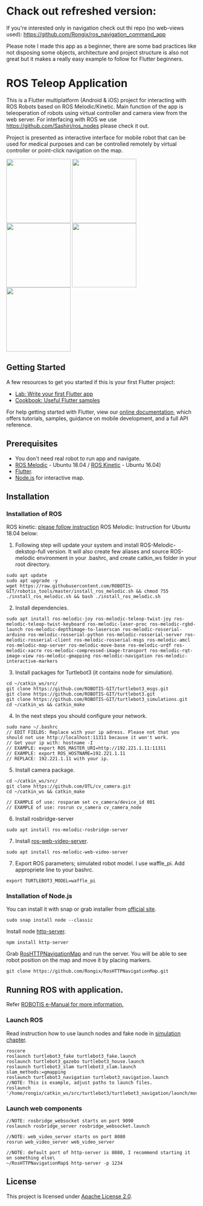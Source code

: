 # Chack out refreshed version:
If you're interested only in navigation check out thi repo (no web-views used):
https://github.com/Rongix/ros_navigation_command_app

Please note I made this app as a beginner, there are some bad practices like not disposing some objects, architecture and project structure is also not great but it makes a really easy example to follow for Flutter beginners.

# ROS Teleop Application

This is a Flutter multiplatform (Android & iOS) project for interacting with ROS Robots based on ROS Melodic/Kinetic. Main function of the app is teleoperation of robots using virtual controller and camera view from the web server. 
For interfacing with ROS we use https://github.com/Sashiri/ros_nodes please check it out. 

Project is presented as interactive interface for mobile robot that can be used for medical purposes and can be controlled remotely by virtual controller or point-click navigation on the map. 

<img align="center" width="170" src="Images/ui-login.jpg"> <img align="center" width="170" src="Images/ui-mainPage.jpg"> <img align="center" width="170" src="Images/ui-activityView.jpg"> <img align="center" width="170" src="Images/ui-joystick.jpg"> <img align="center" width="170" src="Images/ui-map.jpg">



## Getting Started

A few resources to get you started if this is your first Flutter project:

- [Lab: Write your first Flutter app](https://flutter.dev/docs/get-started/codelab)
- [Cookbook: Useful Flutter samples](https://flutter.dev/docs/cookbook)

For help getting started with Flutter, view our
[online documentation](https://flutter.dev/docs), which offers tutorials,
samples, guidance on mobile development, and a full API reference.

## Prerequisites

- You don't need real robot to run app and navigate.
- [ROS Melodic](http://wiki.ros.org/melodic) - Ubuntu 18.04 / [ROS Kinetic](http://wiki.ros.org/kinetic) - Ubuntu 16.04)
- [Flutter](https://flutter.dev/docs/get-started/install).
- [Node.js](https://nodejs.org/en/) for interactive map. 

## Installation
### Installation of ROS

ROS kinetic: [please follow instruction](http://emanual.robotis.com/docs/en/platform/turtlebot3/pc_setup/)
ROS Melodic: Instruction for Ubuntu 18.04 below:

1. Following step will update your system and install ROS-Melodic-dekstop-full version. It will also create few aliases and source ROS-melodic environment in your .bashrc, and create catkin_ws folder in your root directory.
```
sudo apt update
sudo apt upgrade -y
wget https://raw.githubusercontent.com/ROBOTIS-GIT/robotis_tools/master/install_ros_melodic.sh && chmod 755 ./install_ros_melodic.sh && bash ./install_ros_melodic.sh
```
2. Install dependencies.
```
sudo apt install ros-melodic-joy ros-melodic-teleop-twist-joy ros-melodic-teleop-twist-keyboard ros-melodic-laser-proc ros-melodic-rgbd-launch ros-melodic-depthimage-to-laserscan ros-melodic-rosserial-arduino ros-melodic-rosserial-python ros-melodic-rosserial-server ros-melodic-rosserial-client ros-melodic-rosserial-msgs ros-melodic-amcl ros-melodic-map-server ros-melodic-move-base ros-melodic-urdf ros-melodic-xacro ros-melodic-compressed-image-transport ros-melodic-rqt-image-view ros-melodic-gmapping ros-melodic-navigation ros-melodic-interactive-markers
```
3. Install packages for Turtlebot3 (it contains node for simulation).
```
cd ~/catkin_ws/src/
git clone https://github.com/ROBOTIS-GIT/turtlebot3_msgs.git
git clone https://github.com/ROBOTIS-GIT/turtlebot3.git
git clone https://github.com/ROBOTIS-GIT/turtlebot3_simulations.git
cd ~/catkin_ws && catkin_make
```
4. In the next steps you should configure your network.
```
sudo nano ~/.bashrc
// EDIT FIELDS: Replace with your ip adress. Please not that you should not use http://localhost:11311 because it won't work.
// Get your ip with: hostname -I
// EXAMPLE: export ROS_MASTER_URI=http://192.221.1.11:11311
// EXAMPLE: export ROS_HOSTNAME=192.221.1.11
// REPLACE: 192.221.1.11 with your ip.
```
5. Install camera package.
```
cd ~/catkin_ws/src/
git clone https://github.com/OTL/cv_camera.git
cd ~/catkin_ws && catkin_make

// EXAMPLE of use: rosparam set cv_camera/device_id 001
// EXAMPLE of use: rosrun cv_camera cv_camera_node
```
6. Install rosbridge-server
```
sudo apt install ros-melodic-rosbridge-server
```
7. Install [ros-web-video-server](http://wiki.ros.org/web_video_server).
```
sudo apt install ros-melodic-web-video-server
```
7. Export ROS parameters; simulated robot model. I use waffle_pi. Add appropriete line to your bashrc.
```
export TURTLEBOT3_MODEL=waffle_pi
```

### Installation of Node.js
You can install it with snap or grab installer from [official site](https://nodejs.org/en/).
```
sudo snap install node --classic
```
Install node [http-server](https://www.npmjs.com/package/http-server).
```
npm install http-server
```
Grab [RosHTTPNavigationMap](https://github.com/Rongix/RosHTTPNavigationMap) and run the server. You will be able to see robot position on the map and move it by placing markers.
```
git clone https://github.com/Rongix/RosHTTPNavigationMap.git
```
## Running ROS with application.
Refer [ROBOTIS e-Manual for more information.](http://emanual.robotis.com/docs/en/platform/turtlebot3/overview/#overview)

### Launch ROS
Read instruction how to use launch nodes and fake node in [simulation chapter](http://emanual.robotis.com/docs/en/platform/turtlebot3/simulation/#simulation).
```
roscore
roslaunch turtlebot3_fake turtlebot3_fake.launch
roslaunch turtlebot3_gazebo turtlebot3_house.launch
roslaunch turtlebot3_slam turtlebot3_slam.launch slam_methods:=gmapping
roslaunch turtlebot3_navigation turtlebot3_navigation.launch 
//NOTE: This is example, adjust paths to launch files.
roslaunch '/home/rongix/catkin_ws/src/turtlebot3/turtlebot3_navigation/launch/move_base.launch'
```

### Launch web components
```
//NOTE: rosbridge_websocket starts on port 9090
roslaunch rosbridge_server rosbridge_websocket.launch

//NOTE: web_video_server starts on port 8080
rosrun web_video_server web_video_server

//NOTE: default port of http-server is 8080, I recommend starting it on something else\
~/RosHTTPNavigationMap$ http-server -p 1234
```

## License
This project is licensed under [Apache License 2.0](https://github.com/Rongix/RosRemoteController/blob/master/LICENSE).



